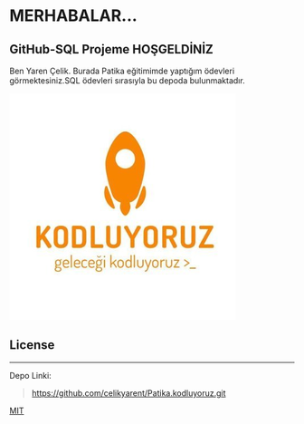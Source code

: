 # MERHABALAR...  

GitHub-SQL Projeme HOŞGELDİNİZ
---

Ben Yaren Çelik. Burada Patika eğitimimde yaptığım ödevleri görmektesiniz.SQL ödevleri sırasıyla bu depoda bulunmaktadır.

![Kodluyoruz Logo](https://raw.githubusercontent.com/Kodluyoruz/taskforce/git/git/markdown-nedir-nasil-kullaniriz-/figures/kodluyoruz_logo.jpg)

## License
---
Depo Linki:
>   https://github.com/celikyarent/Patika.kodluyoruz.git

[MIT](https://choosealicense.com/licenses/mit/)
